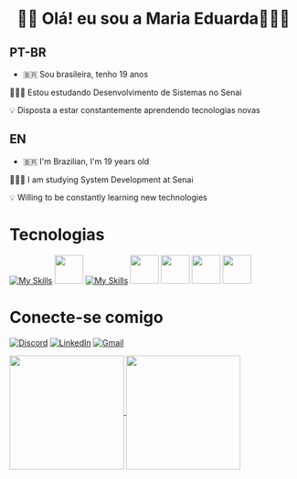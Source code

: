 <h1 align="center"> 👋🏼 Olá! eu sou a Maria Eduarda👩🏽‍💻

## PT-BR

- 🇧🇷 Sou brasileira, tenho 19 anos
   
👩🏻‍💻 Estou estudando Desenvolvimento de Sistemas no Senai

💡 Disposta a estar constantemente aprendendo tecnologias novas


## EN

- 🇧🇷 I'm Brazilian, I'm 19 years old

👩🏻‍💻 I am studying System Development at Senai

💡 Willing to be constantly learning new technologies

# Tecnologias
[![My Skills](https://skillicons.dev/icons?i=html,css,js)](https://skillicons.dev)
<img height="50" src="https://github.com/mariaeduarda022005/mariaeduarda022005/blob/main/icons/C.svg">
[![My Skills](https://skillicons.dev/icons?i=java)](https://skillicons.dev)
<img height="50" src="https://github.com/mariaeduarda022005/mariaeduarda022005/blob/main/icons/MySQL-Dark.svg">
<img height="50" src="https://github.com/mariaeduarda022005/mariaeduarda022005/blob/main/icons/PostgreSQL-Dark.svg">
<img height="50" src="https://github.com/mariaeduarda022005/mariaeduarda022005/blob/main/icons/Spring-Dark.svg">
<img height="50" src="https://github.com/mariaeduarda022005/mariaeduarda022005/blob/main/icons/Postman.svg">

# Conecte-se comigo
[![Discord](https://img.shields.io/badge/Discord-9400D3?style=for-the-badge&logo=discord&logoColor=white)](https://discordapp.com/users/mariaeduardafigueiredo05)
[![LinkedIn](https://img.shields.io/badge/-LinkedIn-0000FF?style=for-the-badge&logo=linkedin&logoColor=000F)](https://www.linkedin.com/in/maria-eduarda-figueiredo-fullstack/])
[![Gmail](https://img.shields.io/badge/-Gmail-000000?style=for-the-badge&logo=Gmail-Gmail&logoColor=)](mailto:mariaeduardafigueiredo04@gmail.com)


</a>
<a href="https://github.com/anuraghazra/github-readme-status">
  <img height=200 align="center" src= "https://github-readme-stats.vercel.app/api?username=mariaeduarda022005&show_icons=true&theme=tokyonight"/>
   </a>
   <a href="https://github.com/anuraghazra/convoychat">
  <img height=200 align="center" src= "https://github-readme-stats.vercel.app/api/top-langs/?username=mariaeduarda022005&layout=compact&theme=tokyonight"/>
   </a>
